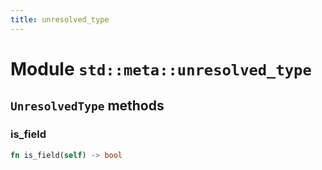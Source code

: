 ```yaml
---
title: unresolved_type
---
```


# Module `std::meta::unresolved_type`

## `UnresolvedType` methods

### is_field

```rust
fn is_field(self) -> bool
```

